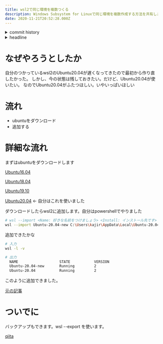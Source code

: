 ```yaml
---
title: wsl2で同じ環境を複数つくる
description: Windows Subsystem for Linuxで同じ環境を複数作成する方法を共有します。
date: 2020-11-21T20:52:28.000Z
---
```

<!-- history area start -->
<details><summary>commit history</summary><div><ol>
<li>2020/11/15 18:00:54 1588cc2</li>
<li>2020/11/15 13:59:03 490d2a0</li>
</ol></div></details>
<!-- history area end -->
<!-- toc area start -->
<details><summary>headline</summary><div>

<!-- toc -->

- [なぜやろうとしたか](#%E3%81%AA%E3%81%9C%E3%82%84%E3%82%8D%E3%81%86%E3%81%A8%E3%81%97%E3%81%9F%E3%81%8B)
- [流れ](#%E6%B5%81%E3%82%8C)
- [詳細な流れ](#%E8%A9%B3%E7%B4%B0%E3%81%AA%E6%B5%81%E3%82%8C)
- [ついでに](#%E3%81%A4%E3%81%84%E3%81%A7%E3%81%AB)

<!-- tocstop -->

</div></details>

<!-- toc area end -->
# なぜやろうとしたか
自分のつかっているwsl2のUbuntu20.04が遅くなってきたので最初から作り直したかった。
しかし、今の状態は残しておきたい。だけど、Ubuntu20.04が使いたい。
なのでUbuntu20.04がふたつほしい。いやいっぱいほしい

# 流れ
- ubuntuをダウンロード
- 追加する

# 詳細な流れ
まずはubuntuをダウンロードします

[Ubuntu16.04](https://cloud-images.ubuntu.com/xenial/current/)

[Ubuntu18.04](https://cloud-images.ubuntu.com/bionic/current/)

[Ubuntu19.10](https://cloud-images.ubuntu.com/eoan/current/)

[Ubuntu20.04](https://cloud-images.ubuntu.com/focal/current/) ← 自分はこれを使いました

ダウンロードしたらwsl2に追加します。自分はpowershellでやりました

```bash
# wsl --import <Name: 好きな名前をつけましょう> <Install: インストール先です> <File: 先程ダウンロードしたファイルのパスです>
wsl --import Ubuntu-20.04-new C:\Users\kajir\AppData\Local\Ubuntu-20.04-new .\Downloads\focal-server-cloudimg-amd64-wsl.rootfs.tar.gz
```

追加できたかな

```bash
# 入力
wsl -l -v

# 出力
  NAME                   STATE           VERSION
  Ubuntu-20.04-new       Running         2
  Ubuntu-20.04           Running         2
```

このように追加できました。

[元の記事](https://www.hanselman.com/blog/easily-move-wsl-distributions-between-windows-10-machines-with-import-and-export)

# ついでに
バックアップもできます。wsl --export を使います。

[qiita](https://qiita.com/souyakuchan/items/9f95043cf9c4eda2e1cc)


